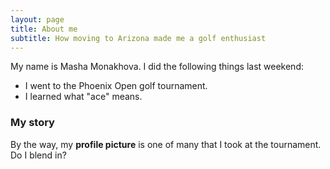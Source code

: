 ```yaml
---
layout: page
title: About me
subtitle: How moving to Arizona made me a golf enthusiast
---
```


My name is Masha Monakhova. I did the following things last weekend:

- I went to the Phoenix Open golf tournament.
- I learned what "ace" means.

### My story

By the way, my **profile picture** is one of many that I took at the tournament. Do I blend in?
